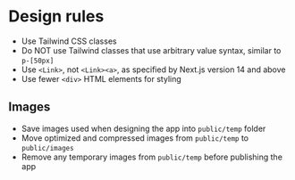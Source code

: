 # Design rules

- Use Tailwind CSS classes
- Do NOT use Tailwind classes that use arbitrary value syntax, similar to `p-[50px]`
- Use `<Link>`, not `<Link><a>`, as specified by Next.js version 14 and above
- Use fewer `<div>` HTML elements for styling

## Images

- Save images used when designing the app into `public/temp` folder
- Move optimized and compressed images from `public/temp` to `public/images`
- Remove any temporary images from `public/temp` before publishing the app
